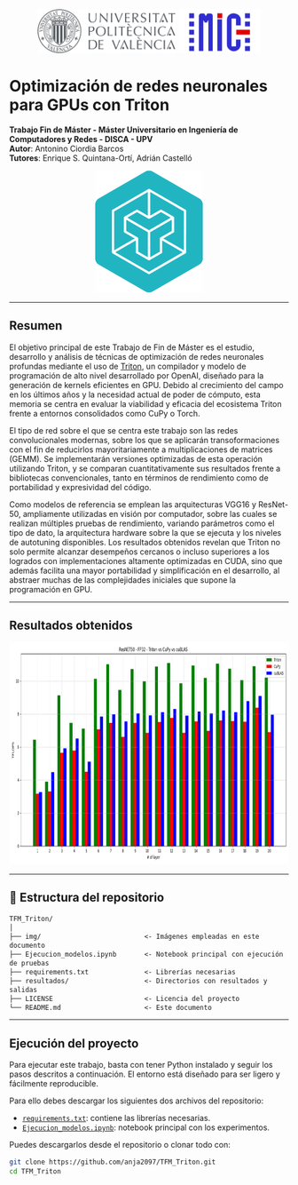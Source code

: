 <p align="center">
  <img src="img/UPV.jpg" height="80">
  <img src="img/MIC.png" height="80">
</p>

# Optimización de redes neuronales para GPUs con Triton

**Trabajo Fin de Máster - Máster Universitario en Ingeniería de Computadores y Redes - DISCA - UPV**  
**Autor**: Antonino Ciordia Barcos  
**Tutores**: Enrique S. Quintana-Ortí, Adrián Castelló 




<p align="center">
  <img src="img/Triton.png" alt="Logo Triton" height="220">
</p>

---

## Resumen

El objetivo principal de este Trabajo de Fin de Máster es el estudio, desarrollo y análisis de técnicas de optimización de redes neuronales profundas mediante el uso de [Triton](https://github.com/openai/triton), un compilador y modelo de programación de alto nivel desarrollado por OpenAI, diseñado para la generación de kernels eficientes en GPU. Debido al crecimiento del campo en los últimos años y la necesidad actual de poder de cómputo, esta memoria se centra en evaluar la viabilidad y eficacia del ecosistema Triton frente a entornos consolidados como CuPy o Torch.

El tipo de red sobre el que se centra este trabajo son las redes convolucionales modernas, sobre los que se aplicarán transoformaciones con el fin de reducirlos mayoritariamente a multiplicaciones de matrices (GEMM). Se implementarán versiones optimizadas de esta operación utilizando Triton, y se comparan cuantitativamente sus resultados frente a bibliotecas convencionales, tanto en términos de rendimiento como de portabilidad y expresividad del código.

Como modelos de referencia se emplean las arquitecturas VGG16 y ResNet-50, ampliamente utilizadas en visión por computador, sobre las cuales se realizan múltiples pruebas de rendimiento, variando parámetros como el tipo de dato, la arquitectura hardware sobre la que se ejecuta y los niveles de autotuning disponibles. Los resultados obtenidos revelan que Triton no solo permite alcanzar desempeños cercanos o incluso superiores a los logrados con implementaciones altamente optimizadas en CUDA, sino que además facilita una mayor portabilidad y simplificación en el desarrollo, al abstraer muchas de las complejidades iniciales que supone la programación en GPU.

---

## Resultados obtenidos

<p align="center">
  <img src="img/ResNET50-FP32-B64_Optimizado.png" alt="Resultado" height="400">
</p>

---

## 📁 Estructura del repositorio

```text
TFM_Triton/
│
├── img/                          <- Imágenes empleadas en este documento
├── Ejecucion_modelos.ipynb       <- Notebook principal con ejecución de pruebas
├── requirements.txt              <- Librerías necesarias
├── resultados/                   <- Directorios con resultados y salidas
├── LICENSE                       <- Licencia del proyecto
└── README.md                     <- Este documento
```
---

## **Ejecución del proyecto**

Para ejecutar este trabajo, basta con tener Python instalado y seguir los pasos descritos a continuación. El entorno está diseñado para ser ligero y fácilmente reproducible.

Para ello debes descargar los siguientes dos archivos del repositorio:

- [`requirements.txt`](requirements.txt): contiene las librerías necesarias.
- [`Ejecucion_modelos.ipynb`](Ejecucion_modelos.ipynb): notebook principal con los experimentos.

Puedes descargarlos desde el repositorio o clonar todo con:

```bash
git clone https://github.com/anja2097/TFM_Triton.git
cd TFM_Triton
```
